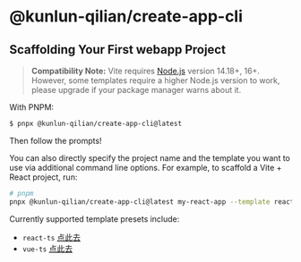 # @kunlun-qilian/create-app-cli

## Scaffolding Your First webapp Project

> **Compatibility Note:**
> Vite requires [Node.js](https://nodejs.org/en/) version 14.18+, 16+. However, some templates require a higher Node.js version to work, please upgrade if your package manager warns about it.

With PNPM:

```bash
$ pnpx @kunlun-qilian/create-app-cli@latest
```

Then follow the prompts!

You can also directly specify the project name and the template you want to use via additional command line options. For example, to scaffold a Vite + React project, run:

```bash
# pnpm
pnpx @kunlun-qilian/create-app-cli@latest my-react-app --template react-ts
```

Currently supported template presets include:

- `react-ts` [点此去](https://github.com/kunlun-qilian/create-app-cli/tree/master/template-react-ts)
- `vue-ts` [点此去](https://github.com/kunlun-qilian/create-app-cli/tree/master/template-vue-ts)